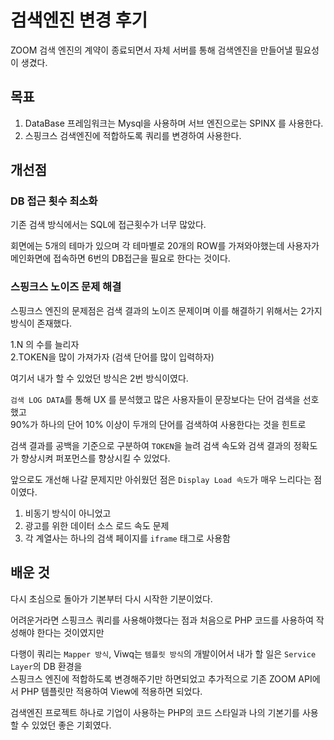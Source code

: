 # 검색엔진 변경 후기

ZOOM 검색 엔진의 계약이 종료되면서 자체 서버를 통해 검색엔진을 만들어낼 필요성이 생겼다.

## 목표

1.  DataBase 프레임워크는 Mysql을 사용하며 서브 엔진으로는 SPINX 를 사용한다.
2.  스핑크스 검색엔진에 적합하도록 쿼리를 변경하여 사용한다.

## 개선점

### DB 접근 횟수 최소화

기존 검색 방식에서는 SQL에 접근횟수가 너무 많았다.

회면에는 5개의 테마가 있으며 각 테마별로 20개의 ROW를 가져와야했는데 사용자가 메인화면에 접속하면 6번의 DB접근을 필요로 한다는 것이다.

### 스핑크스 노이즈 문제 해결

스핑크스 엔진의 문제점은 검색 결과의 노이즈 문제이며 이를 해결하기 위해서는 2가지 방식이 존재했다.

1.N 의 수를 늘리자  
2.TOKEN을 많이 가져가자 (검색 단어를 많이 입력하자)

여기서 내가 할 수 있었던 방식은 2번 방식이였다.

`검색 LOG DATA`를 통해 UX 를 분석했고 많은 사용자들이 문장보다는 단어 검색을 선호했고  
90%가 하나의 단어 10% 이상이 두개의 단어를 검색하여 사용한다는 것을 힌트로

검색 결과를 공백을 기준으로 구분하여 `TOKEN`을 늘려 검색 속도와 검색 결과의 정확도가 향상시켜 퍼포먼스를 향상시킬 수 있었다.

앞으로도 개선해 나갈 문제지만 아쉬웠던 점은 `Display Load 속도`가 매우 느리다는 점이였다.

1.  비동기 방식이 아니었고
2.  광고를 위한 데이터 소스 로드 속도 문제
3.  각 계열사는 하나의 검색 페이지를 `iframe` 태그로 사용함

## 배운 것

다시 초심으로 돌아가 기본부터 다시 시작한 기분이었다.

어려운거라면 스핑크스 쿼리를 사용해야했다는 점과 처음으로 PHP 코드를 사용하여 작성해야 한다는 것이였지만

다행이 쿼리는 `Mapper 방식`, Viwq는 `템플릿 방식`의 개발이어서 내가 할 일은 `Service Layer`의 DB 환경을  
스핑크스 엔진에 적합하도록 변경해주기만 하면되었고 추가적으로 기존 ZOOM API에서 PHP 템플릿만 적용하여 View에 적용하면 되었다.

검색엔진 프로젝트 하나로 기업이 사용하는 PHP의 코드 스타일과 나의 기본기를 사용할 수 있었던 좋은 기회였다.
